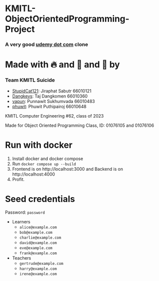# KMITL-ObjectOrientedProgramming-Project
### A very good [udemy dot com](https://www.udemy.com) clone

# Made with 🔥 and 🧯 and 🚒 by
### Team KMITL Suicide
- [StupidCat121](https://github.com/StupidCat121): Jiraphat Sabutr 66010121
- [Dangkeys](https://github.com/Dangkeys): Taj Dangkomen 66010360
- [vapun](https://github.com/vapun): Punnawit Sukhumvada 66010483
- [phuwit](https://github.com/phuwit): Phuwit Puthipairoj 66010648

KMITL Computer Engineering #62, class of 2023

Made for Object Oriented Programming Class, ID: 01076105 and 01076106

# Run with docker
1. Install docker and docker compose
2. Run `docker compose up --build`
3. Frontend is on http://localhost:3000 and Backend is on http://localhost:4000
4. Profit.

# Seed credentials
Password: `password`
- Learners
  - `alice@example.com`
  - `bob@example.com`
  - `charlie@example.com`
  - `david@example.com`
  - `eve@example.com`
  - `frank@example.com`
- Teachers
  - `gertrude@example.com`
  - `harry@example.com`
  - `irene@example.com`
